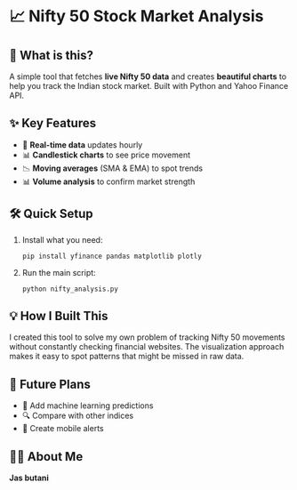 # 📈 Nifty 50 Stock Market Analysis


## 🚀 What is this?
A simple tool that fetches **live Nifty 50 data** and creates **beautiful charts** to help you track the Indian stock market. Built with Python and Yahoo Finance API.

## ✨ Key Features
- 🔄 **Real-time data** updates hourly
- 📊 **Candlestick charts** to see price movement
- 📉 **Moving averages** (SMA & EMA) to spot trends
- 📊 **Volume analysis** to confirm market strength

## 🛠️ Quick Setup
1. Install what you need:
   ```
   pip install yfinance pandas matplotlib plotly
   ```
2. Run the main script:
   ```
   python nifty_analysis.py
   ```

## 💡 How I Built This
I created this tool to solve my own problem of tracking Nifty 50 movements without constantly checking financial websites. The visualization approach makes it easy to spot patterns that might be missed in raw data.

## 🔮 Future Plans
- 🤖 Add machine learning predictions
- 🔍 Compare with other indices
- 📱 Create mobile alerts

## 👨‍💻 About Me
**Jas butani**  

